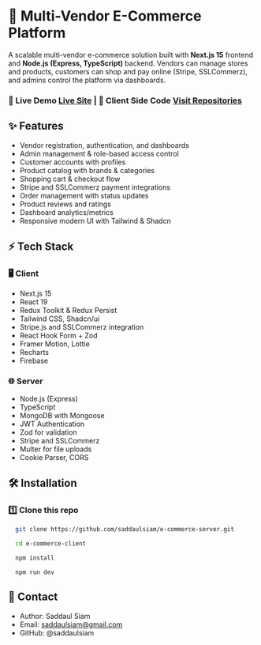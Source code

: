 # 🛒 Multi-Vendor E-Commerce Platform

A scalable multi-vendor e-commerce solution built with **Next.js 15** frontend and **Node.js (Express, TypeScript)**
backend. Vendors can manage stores and products, customers can shop and pay online (Stripe, SSLCommerz), and admins
control the platform via dashboards.

### 🚀 Live Demo [Live Site](https://siam-store.vercel.app) | 🚀 Client Side Code [Visit Repositories](https://github.com/saddaulsiam/e-commerce-client)

## ✨ Features

- Vendor registration, authentication, and dashboards
- Admin management & role-based access control
- Customer accounts with profiles
- Product catalog with brands & categories
- Shopping cart & checkout flow
- Stripe and SSLCommerz payment integrations
- Order management with status updates
- Product reviews and ratings
- Dashboard analytics/metrics
- Responsive modern UI with Tailwind & Shadcn

## ⚡ Tech Stack

### 🖥️ Client

- Next.js 15
- React 19
- Redux Toolkit & Redux Persist
- Tailwind CSS, Shadcn/ui
- Stripe.js and SSLCommerz integration
- React Hook Form + Zod
- Framer Motion, Lottie
- Recharts
- Firebase

### 🌐 Server

- Node.js (Express)
- TypeScript
- MongoDB with Mongoose
- JWT Authentication
- Zod for validation
- Stripe and SSLCommerz
- Multer for file uploads
- Cookie Parser, CORS

## 🛠️ Installation

### 1️⃣ Clone this repo

```bash
  git clone https://github.com/saddaulsiam/e-commerce-server.git
```

```bash
  cd e-commerce-client
```

```bash
  npm install
```

```bash
  npm run dev
```

## 📣 Contact

- Author: Saddaul Siam
- Email: saddaulsiam@gmail.com
- GitHub: @saddaulsiam
